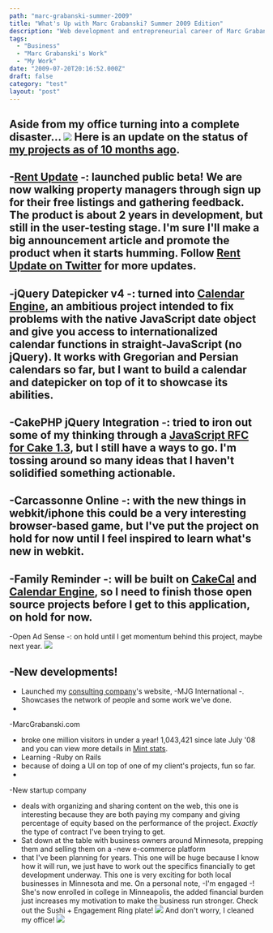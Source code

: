 ```yaml
---
path: "marc-grabanski-summer-2009"
title: "What's Up with Marc Grabanski? Summer 2009 Edition"
description: "Web development and entrepreneurial career of Marc Grabanski as of Summer 2009."
tags: 
  - "Business"
  - "Marc Grabanski's Work"
  - "My Work"
date: "2009-07-20T20:16:52.000Z"
draft: false
category: "test"
layout: "post"
---
```


Aside from my office turning into a complete disaster...
![](http://marcgrabanski.com/img/office-mess.jpg)
Here is an update on the status of [my projects as of 10 months ago](http://marcgrabanski.com/article/projects-list-august-2008). 
- 
-[Rent Update](http://rentupdate.com)
-: launched public beta! We are now walking property managers through sign up for their free listings and gathering feedback. The product is about 2 years in development, but still in the user-testing stage. I'm sure I'll make a big announcement article and promote the product when it starts humming. Follow [Rent Update on Twitter](http://twitter.com/rentupdate) for more updates. 
- 
-jQuery Datepicker v4
-: turned into [Calendar Engine](http://github.com/1Marc/javascript-calendar-engine), an ambitious project intended to fix problems with the native JavaScript date object and give you access to internationalized calendar functions in straight-JavaScript (no jQuery). It works with Gregorian and Persian calendars so far, but I want to build a calendar and datepicker on top of it to showcase its abilities. 
- 
-CakePHP jQuery Integration
-: tried to iron out some of my thinking through a [JavaScript RFC for Cake 1.3](http://thechaw.com/cakephp/wiki/RFCs/js-structure), but I still have a ways to go. I'm tossing around so many ideas that I haven't solidified something actionable. 
- 
-Carcassonne Online
-: with the new things in webkit/iphone this could be a very interesting browser-based game, but I've put the project on hold for now until I feel inspired to learn what's new in webkit. 
- 
-Family Reminder
-: will be built on [CakeCal](http://thechaw.com/cakecal) and [Calendar Engine](http://github.com/1Marc/javascript-calendar-engine), so I need to finish those open source projects before I get to this application, on hold for now. 
- 
-Open Ad Sense
-: on hold until I get momentum behind this project, maybe next year.
![](http://marcgrabanski.com/img/business-up.jpg)

-New developments!
- 
- Launched my [consulting company](http://mjgin.com/)'s website, 
-MJG International
-. Showcases the network of people and some work we've done. 
- 
-MarcGrabanski.com
- broke one million visitors in under a year! 1,043,421 since late July '08 and you can view more details in [Mint stats](http://marcgrabanski.com/mint/). 
- Learning 
-Ruby on Rails
- because of doing a UI on top of one of my client's projects, fun so far. 
- 
-New startup company
- deals with organizing and sharing content on the web, this one is interesting because they are both paying my company and giving percentage of equity based on the performance of the project. *Exactly* the type of contract I've been trying to get. 
- Sat down at the table with business owners around Minnesota, prepping them and selling them on a 
-new e-commerce platform
- that I've been planning for years. This one will be huge because I know how it will run, we just have to work out the specifics financially to get development underway. This one is very exciting for both local businesses in Minnesota and me. On a personal note, 
-I'm engaged
-! She's now enrolled in college in Minneapolis, the added financial burden just increases my motivation to make the business run stronger. Check out the Sushi + Engagement Ring plate!
![](http://marcgrabanski.com/img/sushi-ring.jpg)
And don't worry, I cleaned my office!
![](http://marcgrabanski.com/img/office-clean.jpg)